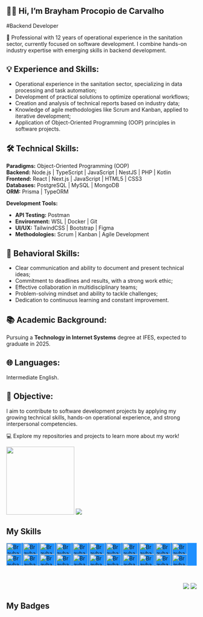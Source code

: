 <h2>&#128075;&#127996; Hi, I’m Brayham Procopio de Carvalho</h2>
#Backend Developer

🚀 Professional with 12 years of operational experience in the sanitation sector, currently focused on software development. I combine hands-on industry expertise with emerging skills in backend development.

## 💡 Experience and Skills:
- Operational experience in the sanitation sector, specializing in data processing and task automation;
- Development of practical solutions to optimize operational workflows;
- Creation and analysis of technical reports based on industry data;
- Knowledge of agile methodologies like Scrum and Kanban, applied to iterative development;
- Application of Object-Oriented Programming (OOP) principles in software projects.

## 🛠️ Technical Skills:
**Paradigms:** Object-Oriented Programming (OOP)  
**Backend:** Node.js | TypeScript | JavaScript | NestJS | PHP | Kotlin  
**Frontend:** React | Next.js | JavaScript | HTML5 | CSS3  
**Databases:** PostgreSQL | MySQL | MongoDB  
**ORM:** Prisma | TypeORM  

**Development Tools:**  
- **API Testing:** Postman  
- **Environment:** WSL | Docker | Git  
- **UI/UX:** TailwindCSS | Bootstrap | Figma  
- **Methodologies:** Scrum | Kanban | Agile Development  

## 👥 Behavioral Skills:
- Clear communication and ability to document and present technical ideas;
- Commitment to deadlines and results, with a strong work ethic;
- Effective collaboration in multidisciplinary teams;
- Problem-solving mindset and ability to tackle challenges;
- Dedication to continuous learning and constant improvement.

## 📚 Academic Background:
Pursuing a **Technology in Internet Systems** degree at IFES, expected to graduate in 2025.

## 🌐 Languages:
Intermediate English.

## 🌟 Objective:
I aim to contribute to software development projects by applying my growing technical skills, hands-on operational experience, and strong interpersonal competencies.

💻 Explore my repositories and projects to learn more about my work!

<img height="180em" src="https://github-readme-stats.vercel.app/api?username=Brayham-Carvalho&count_private=true&show_icons=true&theme=chartreuse-dark&icon_color=ffffff&title_color=66fc03&text_color=ffffff&bg_color=DEG,303133,424547&border_color=000000&custom_title=My%20contributions" />

<img src="https://github-readme-stats.vercel.app/api/top-langs/?username=Brayham-Carvalho&theme=chartreuse-dark&icon_color=ffffff&title_color=66fc03&text_color=ffffff&bg_color=DEG,303133,424547&border_color=000000&layout=compact&show_icons=true" />

## My Skills

<div style="display: inline_block; background-color:DodgerBlue;">
  <img align="center" alt="Brayham_HTML" height="30" width="40" src="https://cdn.jsdelivr.net/gh/devicons/devicon/icons/html5/html5-plain-wordmark.svg" />
  <img align="center" alt="Brayham_CSS" height="30" width="40" src="https://cdn.jsdelivr.net/gh/devicons/devicon/icons/css3/css3-plain-wordmark.svg" />
  <img align="center" alt="Brayham_Tailwind" height="30" width="40" src="https://cdn.jsdelivr.net/gh/devicons/devicon/icons/tailwindcss/tailwindcss-original.svg" />
  <img align="center" alt="Brayham_Bootstrap" height="30" width="40" src="https://cdn.jsdelivr.net/gh/devicons/devicon/icons/bootstrap/bootstrap-plain-wordmark.svg" />
  <img align="center" alt="Brayham_Figma" height="30" width="40" src="https://cdn.jsdelivr.net/gh/devicons/devicon/icons/figma/figma-original.svg" />
  <img align="center" alt="Brayham_GIT" height="30" width="40" src="https://git-scm.com/images/logos/downloads/Git-Icon-1788C.svg" />
  <img align="center" alt="Brayham_JS" height="30" width="40" src="https://cdn.jsdelivr.net/gh/devicons/devicon/icons/javascript/javascript-original.svg" />
  <img align="center" alt="Brayham_React" height="30" width="40" src="https://cdn.jsdelivr.net/gh/devicons/devicon/icons/react/react-original.svg" />
  <img align="center" alt="Brayham_Next" height="30" width="40" src="https://cdn.jsdelivr.net/gh/devicons/devicon/icons/nextjs/nextjs-original.svg" />
  <img align="center" alt="Brayham_NodeJs" height="30" width="40" src="https://cdn.jsdelivr.net/gh/devicons/devicon/icons/nodejs/nodejs-original.svg" />
  <img align="center" alt="Brayham_TypeScript" height="30" width="40" src="https://cdn.jsdelivr.net/gh/devicons/devicon/icons/typescript/typescript-original.svg" />
  <img align="center" alt="Brayham_NestJS" height="30" width="40" src="https://cdn.jsdelivr.net/gh/devicons/devicon/icons/nestjs/nestjs-original.svg" />
  <img align="center" alt="Brayham_PHP" height="30" width="40" src="https://cdn.jsdelivr.net/gh/devicons/devicon/icons/php/php-plain.svg" />
  <img align="center" alt="Brayham_API_REST" height="30" width="40" src="https://img.icons8.com/ios/452/api-settings--v1.png" />
  <img align="center" alt="Brayham_GraphQL" height="30" width="40" src="https://cdn.jsdelivr.net/gh/devicons/devicon/icons/graphql/graphql-plain.svg" />
  <img align="center" alt="Brayham_Docker" height="30" width="40" src="https://cdn.jsdelivr.net/gh/devicons/devicon/icons/docker/docker-plain-wordmark.svg" />
  <img align="center" alt="Brayham_MySQL" height="30" width="40" src="https://cdn.jsdelivr.net/gh/devicons/devicon/icons/mysql/mysql-original-wordmark.svg" />
  <img align="center" alt="Brayham_PostgreSQL" height="30" width="40" src="https://cdn.jsdelivr.net/gh/devicons/devicon/icons/postgresql/postgresql-original-wordmark.svg" />
  <img align="center" alt="Brayham_MongoDB" height="30" width="40" src="https://cdn.jsdelivr.net/gh/devicons/devicon/icons/mongodb/mongodb-original-wordmark.svg" />
  <img align="center" alt="Brayham_TypeORM" height="30" width="40" src="https://user-images.githubusercontent.com/30929568/112730670-de09a480-8f58-11eb-9875-0d9ebb87fbd6.png" />
  <img align="center" alt="Brayham_Prisma" height="30" width="40" src="https://cdn.jsdelivr.net/gh/devicons/devicon/icons/prisma/prisma-original.svg" />
  <img align="center" alt="Brayham_Kotlin" height="30" width="40" src="https://cdn.jsdelivr.net/gh/devicons/devicon/icons/kotlin/kotlin-original.svg" />
  
  
  
</div>

<br>

##

<div style="display: inline_block" align="right">
  <a href="https://api.whatsapp.com/send?phone=5527996915113"><img src="https://img.shields.io/badge/%20-whatsapp-brightgreen?colorA=199447&colorB=25D366&style=for-the-badge&logo=whatsapp&logoColor=white"/></a>
  <a href="https://www.linkedin.com/in/brayham-carvalho/"><img src="https://img.shields.io/badge/%20-linkedin-brightgreen?colorA=074685&colorB=0A66C2&style=for-the-badge&logo=linkedin&logoColor=white"/></a>
</div>

## My Badges
